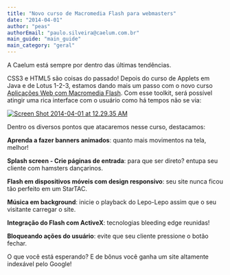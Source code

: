 ```yaml
---
title: "Novo curso de Macromedia Flash para webmasters"
date: "2014-04-01"
author: "peas"
authorEmail: "paulo.silveira@caelum.com.br"
main_guide: "main_guide"
main_category: "geral"
---
```


A Caelum está sempre por dentro das últimas tendências.

CSS3 e HTML5 são coisas do passado! Depois do curso de Applets em Java e de Lotus 1-2-3, estamos dando mais um passo com o novo curso [Aplicações Web com Macromedia Flash](http://www.caelum.com.br/curso-macromedia-flash/). Com esse toolkit, será possível atingir uma rica interface com o usuário como há tempos não se via:

[![Screen Shot 2014-04-01 at 12.29.35 AM](https://blog.caelum.com.br/wp-content/uploads/2014/04/Screen-Shot-2014-04-01-at-12.29.35-AM-300x149.png)](https://blog.caelum.com.br/wp-content/uploads/2014/04/Screen-Shot-2014-04-01-at-12.29.35-AM.png)

Dentro os diversos pontos que atacaremos nesse curso, destacamos:

**Aprenda a fazer banners animados**: quanto mais movimentos na tela, melhor!

**Splash screen - Crie páginas de entrada**: para que ser direto? entupa seu cliente com hamsters dançarinos.

**Flash em dispositivos móveis com design responsivo**: seu site nunca ficou tão perfeito em um StarTAC.

**Música em background**: inicie o playback do Lepo-Lepo assim que o seu visitante carregar o site.

**Integração do Flash com ActiveX**: tecnologias bleeding edge reunidas!

**Bloqueando ações do usuário**: evite que seu cliente pressione o botão fechar.

O que você está esperando? E de bônus você ganha um site altamente indexável pelo Google!
